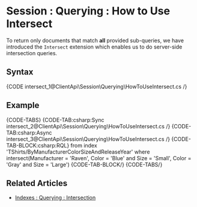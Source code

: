 # Session : Querying : How to Use Intersect

To return only documents that match **all** provided sub-queries, we have introduced the `Intersect` extension which enables us to do server-side intersection queries.

## Syntax

{CODE intersect_1@ClientApi\Session\Querying\HowToUseIntersect.cs /}

## Example

{CODE-TABS}
{CODE-TAB:csharp:Sync intersect_2@ClientApi\Session\Querying\HowToUseIntersect.cs /}
{CODE-TAB:csharp:Async intersect_3@ClientApi\Session\Querying\HowToUseIntersect.cs /}
{CODE-TAB-BLOCK:csharp:RQL}
from index 'TShirts/ByManufacturerColorSizeAndReleaseYear' 
where intersect(Manufacturer = 'Raven', Color = 'Blue' and Size = 'Small', Color = 'Gray' and Size = 'Large')
{CODE-TAB-BLOCK/}
{CODE-TABS/}

## Related Articles

- [Indexes : Querying : Intersection](../../../indexes/querying/intersection)
